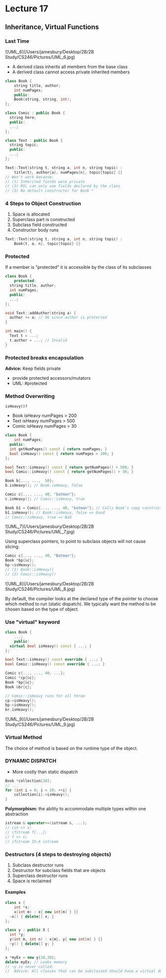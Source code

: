 

# Lecture 17

## Inheritance, Virtual Functions

### Last Time

![UML_6](/Users/jamesbury/Desktop/2B/2B Study/CS246/Pictures/UML_6.jpg)

- A derived class inherits all members from the base class
- A derived class cannot access private inherited members

```cpp
class Book {
	string title, author;
	int numPages;
	public:
	Book(string, string, int);
};

class Comic : public Book {
  string hero;
  public:
  ...;
};

class Text : public Book {
  string topic;
  public:
  ...;
};
```

```cpp
Text::Text(string t, string a, int n, string topic) : 
	title{t}, author{a}, numPages{n}, topic{topic} {}
// Won't work because:
// (1) Inherited fields were private
// (2) MIL can only use fields declared by the class
// (3) No default constructor for Book *
```

### 4 Steps to Object Construction

1. Space is allocated
2. Superclass part is constructed
3. Subclass field constructed
4. Constructor body runs

```cpp
Text::Text(string t, string a, int n, string topic) :
	Book{t, a, n}, topic{topic} {}
```

### Protected

If a member is "protected" it is accessible by the class of its subclasses

```cpp
class Book {
	protected:
  string title, author;
  int numPages;
  public:
  ...;
};

void Text::addAuthor(string a) {
  author += a; // Ok since author is protected
}

int main() {
  Text t = ...;
  t.author = ...; // Invalid
}
```

### Protected breaks encapsulation

**Advice:** Keep fields private

- provide protected accessors/mutators
- UML: #protected



### Method Overwriting

`isHeavy()?`

- Book	isHeavy	numPages > 200
- Text      isHeavy    numPages > 500
- Comic  isHeavy    numPages > 30

```cpp
class Book {
	int numPages;
  public:
  int getNumPages() const { return numPages; }
  bool isHeavy() const { return numPages > 200; }
};

bool Text::isHeavy() const { return getNumPages() > 500; }
bool Comic::isHeavy() const { return getNumPages() > 30; }

Book b{..., ...,  50};
b.isHeavy(); // Book.isHeavy, false

Comic c{..., ..., 40, "batman"};
c.isHeavy(); // Comic::isHeavy, true

Book b1 = Comic{..., ..., 40, "batman"}; // Calls Book's copy constructor
b1.isHeavy(); // Book::isHeavy, false => Good 
// Comic::isHeavy, true => Bad
```



![UML_7](/Users/jamesbury/Desktop/2B/2B Study/CS246/Pictures/UML_7.jpg)

Using superclass pointers, to point to subclass objects will not cause slicing.

```cpp
Comic c{..., ..., 40, "Batman"};
Book *bp{&c};
bp->isHeavy();
// (1) Book::isHeavy()
// (2) Comic::isHeavy()
```

![UML_8](/Users/jamesbury/Desktop/2B/2B Study/CS246/Pictures/UML_8.jpg)

By default, the compiler looks at the declared type of the pointer to choose which method to run (static dispatch). We typically want the method to be chosen based on the type of object. 

### Use "virtual" keyword

```cpp
class Book {
	...;
	public:
  virtual bool isHeavy() const { ...; }
};

bool Text::isHeavy() const override { ...; }
bool Comic::isHeavy() const override { ...; }

Comic c{..., ..., 40, ...};
Comic *cp{&c};
Book *bp{&c};
Book &br{c};

// Comic::isHeavy runs for all three
cp->isHeavy();
bp->isHeavy();
br.isHeavy();
```

![UML_9](/Users/jamesbury/Desktop/2B/2B Study/CS246/Pictures/UML_9.jpg)



### Virtual Method

The choice of method is based on the runtime type of the object.

### DYNAMIC DISPATCH

- More costly than static dispatch

```cpp
Book *collection[20];
// ...
for (int i = 0; i < 20; ++i) {
	collection[i]->isHeavy();
}
```

**Polymorphism:** the ability to accommodate multiple types within one abstraction

```cpp
istream & operator>>(istream &, ...); 
// cin >> x;
// ifstream f{...};
// f >> x;
// ifstream IS-A istream
```

### Destructors (4 steps to destroying objects)

1. Subclass destructor runs
2. Destructor for subclass fields that are objects
3. Superclass destructor runs
4. Space is reclaimed

#### Examples

```cpp
class x {
	int *x;
	x(int m) : x{ new int[m] } {}
  ~x() { delete[] x; }
};

class y : public X {
  int *y;
  y(int m, int n) : x{m}, y{ new int[n] } {}
  ~y() { delete[] y; }
};

x *myEx = new y{10,20};
delete myEx; // Leaks memory
// ~y is never called:
//	Advice: All classes that can be subclassed should have a virtual destructor
```

